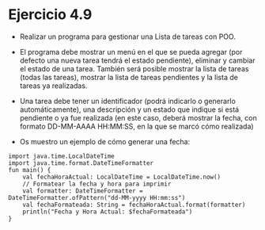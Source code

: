 # Ejercicio 4.9
* Realizar un programa para gestionar una Lista de tareas con POO.

* El programa debe mostrar un menú en el que se pueda agregar (por defecto una nueva tarea tendrá el estado pendiente), eliminar y cambiar el estado de una tarea. También será posible mostrar la lista de tareas (todas las tareas), mostrar la lista de tareas pendientes y la lista de tareas ya realizadas.

* Una tarea debe tener un identificador (podrá indicarlo o generarlo automáticamente), una descripción y un estado que indique si está pendiente o ya fue realizada (en este caso, deberá mostrar la fecha, con formato DD-MM-AAAA HH:MM:SS, en la que se marcó cómo realizada)

* Os muestro un ejemplo de cómo generar una fecha:

```
import java.time.LocalDateTime
import java.time.format.DateTimeFormatter
fun main() {
    val fechaHoraActual: LocalDateTime = LocalDateTime.now()
    // Formatear la fecha y hora para imprimir
    val formatter: DateTimeFormatter = DateTimeFormatter.ofPattern("dd-MM-yyyy HH:mm:ss")
    val fechaFormateada: String = fechaHoraActual.format(formatter)
    println("Fecha y Hora Actual: $fechaFormateada")
}
```
